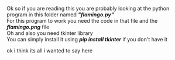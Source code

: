 Ok so if you are reading this you are probably looking at the python program in this folder named **_"flamingo.py"_**  
For this program to work you need the code in that file and the **_flamingo.png_** file  
Oh and also you need tkinter library  
You can simply install it using **_pip install tkinter_** if you don't have it  
  
  
  
ok i think its all i wanted to say here
